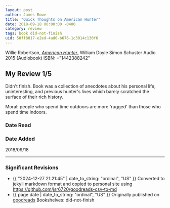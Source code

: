 ```yaml
---
layout: post
author: James Rowe
title: "Quick Thoughts on American Hunter"
date: 2018-09-18 00:00:00 -0400
category: review
tags: book did-not-finish
uid: 50ff8017-e2ed-4ad0-b676-1c3014c130f6
---
```


Willie Robertson, *[American Hunter](https://www.goodreads.com/book/show/25110847)*, William  Doyle Simon  Schuster Audio 2015 (Audiobook) ISBN: ="1442388242"

## My Review 1/5

Didn't finish. Book was a collection of anecdotes about his personal life, uninteresting, and previous hunter's lives which barely scratched the surface of their rich history.

Moral: people who spend time outdoors are more 'rugged' than those who spend time indoors.

### Date Read


### Date Added
2018/09/18

---

### Significant Revisions

- {{ "2024-12-27 21:21:45" | date_to_string: "ordinal", "US" }} Converted to jekyll markdown format and copied to personal site using <https://github.com/jsr6720/goodreads-csv-to-md>
- {{ page.date | date_to_string: "ordinal", "US" }} Originally published on [goodreads](https://www.goodreads.com) Bookshelves: did-not-finish